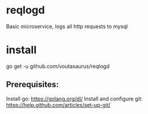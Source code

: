 # reqlogd
Basic microservice, logs all http requests to mysql

# install

  go get -u github.com/voutasaurus/reqlogd

## Prerequisites:
Install go: https://golang.org/dl/
Install and configure git: https://help.github.com/articles/set-up-git/
